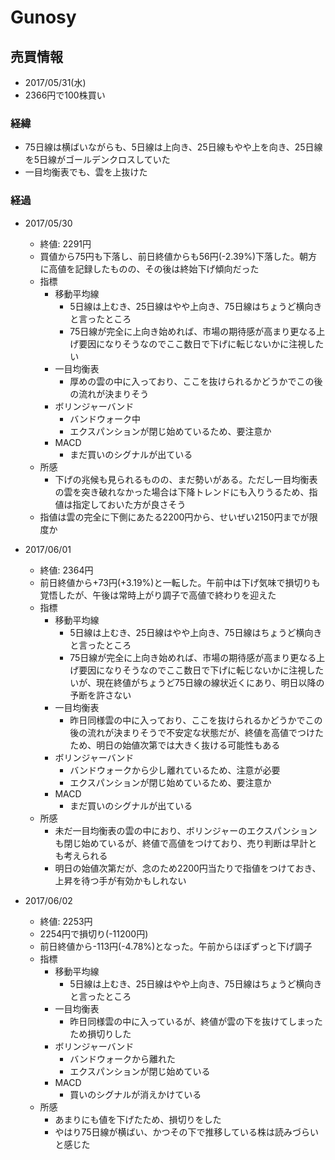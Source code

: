 # Gunosy
## 売買情報
- 2017/05/31(水)
- 2366円で100株買い

### 経緯
- 75日線は横ばいながらも、5日線は上向き、25日線もやや上を向き、25日線を5日線がゴールデンクロスしていた
- 一目均衡表でも、雲を上抜けた

### 経過
- 2017/05/30
    - 終値: 2291円
    - 買値から75円も下落し、前日終値からも56円(-2.39%)下落した。朝方に高値を記録したものの、その後は終始下げ傾向だった
    - 指標
      - 移動平均線
        - 5日線は上むき、25日線はやや上向き、75日線はちょうど横向きと言ったところ
        - 75日線が完全に上向き始めれば、市場の期待感が高まり更なる上げ要因になりそうなのでここ数日で下げに転じないかに注視したい
      - 一目均衡表
        - 厚めの雲の中に入っており、ここを抜けられるかどうかでこの後の流れが決まりそう
      - ボリンジャーバンド
        - バンドウォーク中
        - エクスパンションが閉じ始めているため、要注意か
      - MACD
        - まだ買いのシグナルが出ている
    - 所感
      - 下げの兆候も見られるものの、まだ勢いがある。ただし一目均衡表の雲を突き破れなかった場合は下降トレンドにも入りうるため、指値は指定しておいた方が良さそう
    - 指値は雲の完全に下側にあたる2200円から、せいぜい2150円までが限度か

- 2017/06/01
    - 終値: 2364円
    - 前日終値から+73円(+3.19%)と一転した。午前中は下げ気味で損切りも覚悟したが、午後は常時上がり調子で高値で終わりを迎えた
    - 指標
      - 移動平均線
        - 5日線は上むき、25日線はやや上向き、75日線はちょうど横向きと言ったところ
        - 75日線が完全に上向き始めれば、市場の期待感が高まり更なる上げ要因になりそうなのでここ数日で下げに転じないかに注視したいが、現在終値がちょうど75日線の線状近くにあり、明日以降の予断を許さない
      - 一目均衡表
        - 昨日同様雲の中に入っており、ここを抜けられるかどうかでこの後の流れが決まりそうで不安定な状態だが、終値を高値でつけたため、明日の始値次第では大きく抜ける可能性もある
      - ボリンジャーバンド
        - バンドウォークから少し離れているため、注意が必要
        - エクスパンションが閉じ始めているため、要注意か
      - MACD
        - まだ買いのシグナルが出ている
    - 所感
      - 未だ一目均衡表の雲の中におり、ボリンジャーのエクスパンションも閉じ始めているが、終値で高値をつけており、売り判断は早計とも考えられる
      - 明日の始値次第だが、念のため2200円当たりで指値をつけておき、上昇を待つ手が有効かもしれない

- 2017/06/02
  - 終値: 2253円
  - 2254円で損切り(-11200円)
  - 前日終値から-113円(-4.78%)となった。午前からほぼずっと下げ調子
  - 指標
    - 移動平均線
      - 5日線は上むき、25日線はやや上向き、75日線はちょうど横向きと言ったところ
    - 一目均衡表
      - 昨日同様雲の中に入っているが、終値が雲の下を抜けてしまったため損切りした
    - ボリンジャーバンド
      - バンドウォークから離れた
      - エクスパンションが閉じ始めている
    - MACD
      - 買いのシグナルが消えかけている
  - 所感
    - あまりにも値を下げたため、損切りをした
    - やはり75日線が横ばい、かつその下で推移している株は読みづらいと感じた

